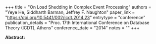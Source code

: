 +++
title = "On Load Shedding in Complex Event Processing"
authors = "Yeye He, Siddharth Barman, Jeffrey F. Naughton"
paper_link = "https://doi.org/10.5441/002/icdt.2014.23"
entrytype = "conference"
publication_details = "Proc. 17th International Conference on Database Theory (ICDT),  Athens"
conference_date = "2014"
notes = ""
+++

<b>Abstract:</b>

